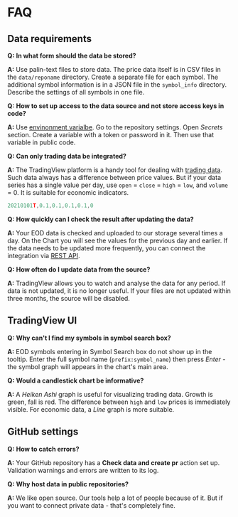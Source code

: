 [data_formats]: data.md#data-formats
[env_var]: https://docs.github.com/en/actions/learn-github-actions/environment-variables
[rest_api]: https://www.tradingview.com/brokerage-integration/

# FAQ

## Data requirements

__Q:__ __In what form should the data be stored?__

__A:__ Use palin-text files to store data.
The price data itself is in CSV files in the `data/reponame` directory. Create a separate file for each symbol. 
The additional symbol information is in a JSON file in the `symbol_info` directory. Describe the settings of all symbols in one file.

__Q:__ __How to set up access to the data source and not store access keys in code?__

__A:__ Use [envinonment varialbe][env_var].
Go to the repository settings. Open _Secrets_ section. Create a variable with a token or password in it. Then use that variable in public code.

__Q:__ __Can only trading data be integrated?__

__A:__ The TradingView platform is a handy tool for dealing with [trading data](data.md#data-formats). 
Such data always has a difference between price values. 
But if your data series has a single value per day, use `open` = `close` = `high` = `low`, and `volume` = 0.
It is suitable for economic indicators.

```js
20210101T,0.1,0.1,0.1,0.1,0
```

__Q:__ __How quickly can I check the result after updating the data?__

__A:__ Your EOD data is checked and uploaded to our storage several times a day. 
On the Chart you will see the values for the previous day and earlier.
If the data needs to be updated more frequently, you can connect the integration via [REST API][rest_api].

__Q:__ __How often do I update data from the source?__

__A:__ TradingView allows you to watch and analyse the data for any period. 
If data is not updated, it is no longer useful.
If your files are not updated within three months, the source will be disabled.

## TradingView UI

__Q:__ __Why can't I find my symbols in symbol search box?__

__A:__ EOD symbols entering in Symbol Search box do not show up in the tooltip.
Enter the full symbol name (`prefix:symbol_name`) then press _Enter_ - the symbol graph will appears in the chart's main area.

__Q:__ __Would a candlestick chart be informative?__

__A:__ A _Heiken Ashi_ graph is useful for visualizing trading data. Growth is green, fall is red.
The difference between `high` and `low` prices is immediately visible. For economic data, a _Line_ graph is more suitable.

## GitHub settings

__Q:__ __How to catch errors?__

__A:__ Your GitHub repository has a __Check data and create pr__ action set up. 
Validation warnings and errors are written to its log.

__Q:__ __Why host data in public repositories?__

__A:__ We like open source. Our tools help a lot of people because of it. But if you want to connect private data - that's completely fine.
